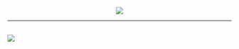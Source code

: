 <p align="center"><img src="https://i.imgur.com/Xd4Yhhi.png"></p>

---

<br>

<img src="https://i.imgur.com/QeSaa3X.png">
